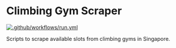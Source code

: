 # Climbing Gym Scraper

[![.github/workflows/run.yml](https://github.com/triomic/climbing-gym-scraper/actions/workflows/run.yml/badge.svg)](https://github.com/triomic/climbing-gym-scraper/actions/workflows/run.yml)

Scripts to scrape available slots from climbing gyms in Singapore.
